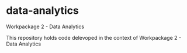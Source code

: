 # data-analytics
Workpackage 2 - Data Analytics

This repository holds code delevoped in the context of Workpackage 2 - Data Analytics
